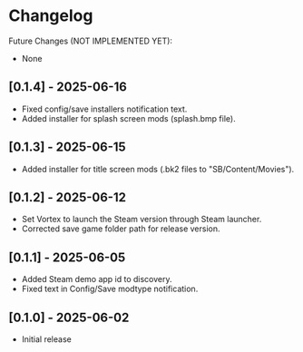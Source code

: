 # Changelog

Future Changes (NOT IMPLEMENTED YET):

- None

## [0.1.4] - 2025-06-16

- Fixed config/save installers notification text.
- Added installer for splash screen mods (splash.bmp file).

## [0.1.3] - 2025-06-15

- Added installer for title screen mods (.bk2 files to "SB/Content/Movies").

## [0.1.2] - 2025-06-12

- Set Vortex to launch the Steam version through Steam launcher.
- Corrected save game folder path for release version.

## [0.1.1] - 2025-06-05

- Added Steam demo app id to discovery.
- Fixed text in Config/Save modtype notification.

## [0.1.0] - 2025-06-02

- Initial release
